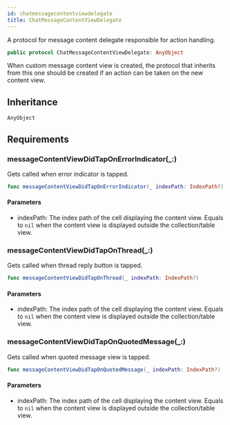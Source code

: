 ```yaml
---
id: chatmessagecontentviewdelegate 
title: ChatMessageContentViewDelegate
--- 
```


A protocol for message content delegate responsible for action handling.

``` swift
public protocol ChatMessageContentViewDelegate: AnyObject 
```

When custom message content view is created, the protocol that inherits from this one
should be created if an action can be taken on the new content view.

## Inheritance

`AnyObject`

## Requirements

### messageContentViewDidTapOnErrorIndicator(\_:​)

Gets called when error indicator is tapped.

``` swift
func messageContentViewDidTapOnErrorIndicator(_ indexPath: IndexPath?)
```

#### Parameters

  - indexPath: The index path of the cell displaying the content view. Equals to `nil` when the content view is displayed outside the collection/table view.

### messageContentViewDidTapOnThread(\_:​)

Gets called when thread reply button is tapped.

``` swift
func messageContentViewDidTapOnThread(_ indexPath: IndexPath?)
```

#### Parameters

  - indexPath: The index path of the cell displaying the content view. Equals to `nil` when the content view is displayed outside the collection/table view.

### messageContentViewDidTapOnQuotedMessage(\_:​)

Gets called when quoted message view is tapped.

``` swift
func messageContentViewDidTapOnQuotedMessage(_ indexPath: IndexPath?)
```

#### Parameters

  - indexPath: The index path of the cell displaying the content view. Equals to `nil` when the content view is displayed outside the collection/table view.
